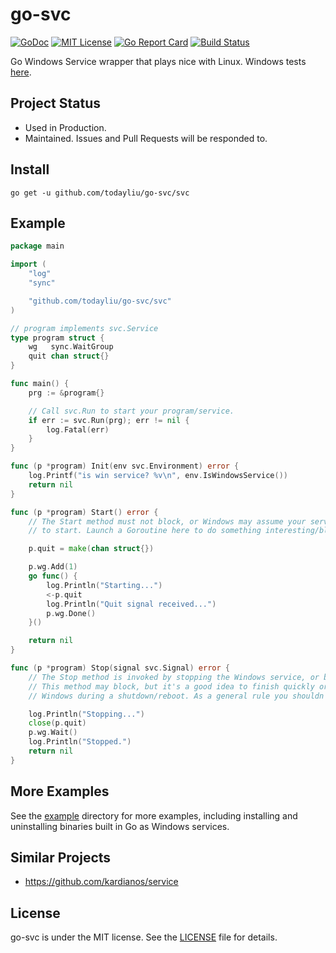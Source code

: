 # go-svc

[![GoDoc](https://godoc.org/github.com/todayliu/go-svc/svc?status.svg)](https://godoc.org/github.com/todayliu/go-svc/svc) [![MIT License](http://img.shields.io/:license-mit-blue.svg)](https://github.com/todayliu/go-svc/blob/master/LICENSE) [![Go Report Card](https://goreportcard.com/badge/github.com/todayliu/go-svc)](https://goreportcard.com/report/github.com/todayliu/go-svc)
[![Build Status](https://travis-ci.org/todayliu/go-svc.svg?branch=master)](https://travis-ci.org/todayliu/go-svc)

Go Windows Service wrapper that plays nice with Linux. Windows tests [here](https://github.com/todayliu/go-svc/blob/master/svc/svc_windows_test.go).

## Project Status

- Used in Production.
- Maintained. Issues and Pull Requests will be responded to.

## Install

`go get -u github.com/todayliu/go-svc/svc`

## Example

```go
package main

import (
	"log"
	"sync"

	"github.com/todayliu/go-svc/svc"
)

// program implements svc.Service
type program struct {
	wg   sync.WaitGroup
	quit chan struct{}
}

func main() {
	prg := &program{}

	// Call svc.Run to start your program/service.
	if err := svc.Run(prg); err != nil {
		log.Fatal(err)
	}
}

func (p *program) Init(env svc.Environment) error {
	log.Printf("is win service? %v\n", env.IsWindowsService())
	return nil
}

func (p *program) Start() error {
	// The Start method must not block, or Windows may assume your service failed
	// to start. Launch a Goroutine here to do something interesting/blocking.

	p.quit = make(chan struct{})

	p.wg.Add(1)
	go func() {
		log.Println("Starting...")
		<-p.quit
		log.Println("Quit signal received...")
		p.wg.Done()
	}()

	return nil
}

func (p *program) Stop(signal svc.Signal) error {
	// The Stop method is invoked by stopping the Windows service, or by pressing Ctrl+C on the console.
	// This method may block, but it's a good idea to finish quickly or your process may be killed by
	// Windows during a shutdown/reboot. As a general rule you shouldn't rely on graceful shutdown.

	log.Println("Stopping...")
	close(p.quit)
	p.wg.Wait()
	log.Println("Stopped.")
	return nil
}
```

## More Examples

See the [example](https://github.com/todayliu/go-svc/tree/master/example) directory for more examples, including installing and uninstalling binaries built in Go as Windows services.

## Similar Projects

- https://github.com/kardianos/service

## License

go-svc is under the MIT license. See the [LICENSE](https://github.com/todayliu/go-svc/blob/master/LICENSE) file for details.
